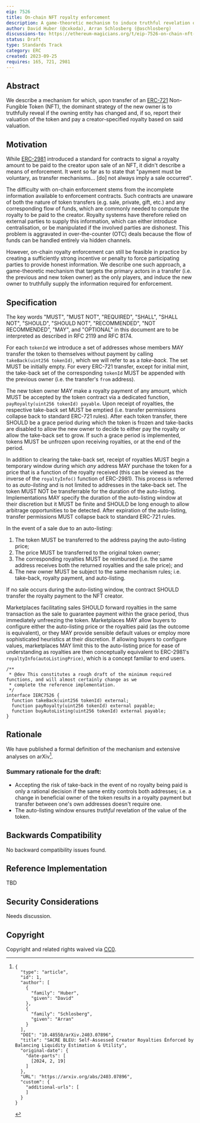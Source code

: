```yaml
---
eip: 7526
title: On-chain NFT royalty enforcement
description: A game-theoretic mechanism to induce truthful revelation of NFT sales and their value to allow for decentralised royalty enforcement.
author: David Huber (@cxkoda), Arran Schlosberg (@aschlosberg)
discussions-to: https://ethereum-magicians.org/t/eip-7526-on-chain-nft-royalty-enforcement/15917
status: Draft
type: Standards Track
category: ERC
created: 2023-09-25
requires: 165, 721, 2981
---
```


## Abstract

We describe a mechanism for which, upon transfer of an [ERC-721](./eip-721.md) Non-Fungible Token (NFT), the dominant strategy of the new owner is to truthfully reveal if the owning entity has changed and, if so, report their valuation of the token and pay a creator-specified royalty based on said valuation.

## Motivation

While [ERC-2981](./eip-2981.md) introduced a standard for contracts to signal a royalty amount to be paid to the creator upon sale of an NFT, it didn't describe a means of enforcement.
It went so far as to state that "payment must be voluntary, as transfer mechanisms… \[do\] not always imply a sale occurred".

The difficulty with on-chain enforcement stems from the incomplete information available to enforcement contracts.
Such contracts are unaware of both the nature of token transfers (e.g. sale, private, gift, etc.) and any corresponding flow of funds, which are commonly needed to compute the royalty to be paid to the creator.
Royalty systems have therefore relied on external parties to supply this information, which can either introduce centralisation, or be manipulated if the involved parties are dishonest.
This problem is aggravated in over-the-counter (OTC) deals because the flow of funds can be handled entirely via hidden channels.

However, on-chain royalty enforcement can still be feasible in practice by creating a sufficiently strong incentive or penalty to force participating parties to provide honest information.
We describe one such approach, a game-theoretic mechanism that targets the primary actors in a transfer (i.e. the previous and new token owner) as the only players, and induce the new owner to truthfully supply the information required for enforcement.

## Specification

The key words "MUST", "MUST NOT", "REQUIRED", "SHALL", "SHALL NOT", "SHOULD", "SHOULD NOT", "RECOMMENDED", "NOT RECOMMENDED", "MAY", and "OPTIONAL" in this document are to be interpreted as described in RFC 2119 and RFC 8174.

For each `tokenId` we introduce a set of addresses whose members MAY transfer the token to themselves without payment by calling `takeBack(uint256 tokenId)`, which we will refer to as a *take-back*.
The set MUST be initially empty.
For every ERC-721 transfer, except for initial mint, the take-back set of the corresponding `tokenId` MUST be appended with the previous owner (i.e. the transfer's `from` address).

The new token owner MAY make a royalty payment of any amount, which MUST be accepted by the token contract via a dedicated function, `payRoyalty(uint256 tokenId) payable`.
Upon receipt of royalties, the respective take-back set MUST be emptied (i.e. transfer permissions collapse back to standard ERC-721 rules).
After each token transfer, there SHOULD be a grace period during which the token is frozen and take-backs are disabled to allow the new owner to decide to either pay the royalty or allow the take-back set to grow.
If such a grace period is implemented, tokens MUST be unfrozen upon receiving royalties, or at the end of the period.

In addition to clearing the take-back set, receipt of royalties MUST begin a temporary window during which *any* address MAY purchase the token for a price that is a function of the royalty received (this can be viewed as the inverse of the `royaltyInfo()` function of ERC-2981).
This process is referred to as *auto-listing* and is not limited to addresses in the take-back set.
The token MUST NOT be transferrable for the duration of the auto-listing.
Implementations MAY specify the duration of the auto-listing window at their discretion but it MUST be finite and SHOULD be long enough to allow arbitrage opportunities to be detected.
After expiration of the auto-listing, transfer permissions MUST collapse back to standard ERC-721 rules.

In the event of a sale due to an auto-listing:

1. The token MUST be transferred to the address paying the auto-listing price;
2. The price MUST be transferred to the original token owner;
3. The corresponding royalties MUST be reimbursed (i.e. the same address receives both the returned royalties and the sale price); and
4. The new owner MUST be subject to the same mechanism rules; i.e. take-back, royalty payment, and auto-listing.

If no sale occurs during the auto-listing window, the contract SHOULD transfer the royalty payment to the NFT creator.

Marketplaces facilitating sales SHOULD forward royalties in the same transaction as the sale to guarantee payment within the grace period, thus immediately unfreezing the token.
Marketplaces MAY allow buyers to configure either the auto-listing price or the royalties paid (as the outcome is equivalent), or they MAY provide sensible default values or employ more sophisticated heuristics at their discretion.
If allowing buyers to configure values, marketplaces MAY limit this to the auto-listing price for ease of understanding as royalties are then conceptually equivalent to ERC-2981's `royaltyInfo(autoListingPrice)`, which is a concept familiar to end users.

```solidity
/**
 * @dev This constitutes a rough draft of the minimum required functions, and will almost certainly change as we
 * complete the reference implementation.
 */
interface IERC7526 {
  function takeBack(uint256 tokenId) external;
  function payRoyalty(uint256 tokenId) external payable;
  function buyAutoListing(uint256 tokenId) external payable;
}
```

## Rationale

We have published a formal definition of the mechanism and extensive analyses on arXiv[^1].

[^1]:
    ```csl-json
    {
      "type": "article",
      "id": 1,
      "author": [
        {
          "family": "Huber",
          "given": "David"
        },
        {
          "family": "Schlosberg",
          "given": "Arran"
        }
      ],
      "DOI": "10.48550/arXiv.2403.07896",
      "title": "SACRÉ BLEU: Self-Assessed Creator Royalties Énforced by Balancing Liquidity Estimation & Utility",
      "original-date": {
        "date-parts": [
          [2024, 2, 19]
        ]
      },
      "URL": "https://arxiv.org/abs/2403.07896",
      "custom": {
        "additional-urls": [
        ]
      }
    }
    ```

### Summary rationale for the draft:

* Accepting the risk of take-back in the event of no royalty being paid is only a rational decision if the same entity controls both addresses; i.e. a change in beneficial owner of the token results in a royalty payment but transfer between one's own addresses doesn't require one.
* The auto-listing window ensures *truthful* revelation of the value of the token.

## Backwards Compatibility

No backward compatibility issues found.

## Reference Implementation

TBD

## Security Considerations

Needs discussion.

## Copyright

Copyright and related rights waived via [CC0](../LICENSE.md).
